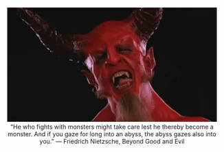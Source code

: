 <p align="center">
    <a href="https://adambreznicky.com">
        <img src="https://github.com/adambreznicky/adambreznicky/raw/master/assets/satan_kiss.gif" alt="Satan Smooch" />
    </a>
    <br>
    <span>“He who fights with monsters might take care lest he thereby become a monster. And if you gaze for long into an abyss, the abyss gazes also into you.” ― Friedrich Nietzsche, Beyond Good and Evil</span>
</p>
